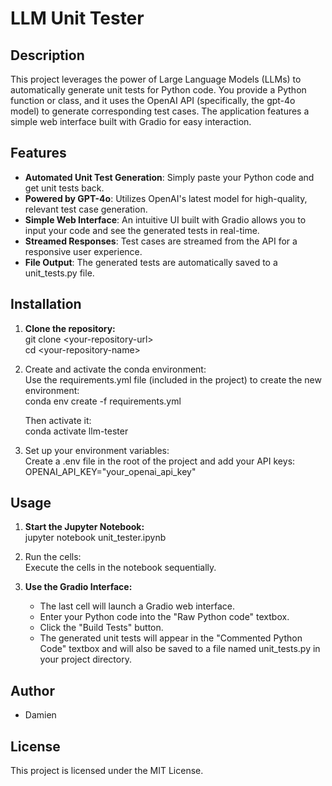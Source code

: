 # **LLM Unit Tester**

## **Description**

This project leverages the power of Large Language Models (LLMs) to automatically generate unit tests for Python code. You provide a Python function or class, and it uses the OpenAI API (specifically, the gpt-4o model) to generate corresponding test cases. The application features a simple web interface built with Gradio for easy interaction.

## **Features**

* **Automated Unit Test Generation**: Simply paste your Python code and get unit tests back.  
* **Powered by GPT-4o**: Utilizes OpenAI's latest model for high-quality, relevant test case generation.  
* **Simple Web Interface**: An intuitive UI built with Gradio allows you to input your code and see the generated tests in real-time.  
* **Streamed Responses**: Test cases are streamed from the API for a responsive user experience.  
* **File Output**: The generated tests are automatically saved to a unit\_tests.py file.

## **Installation**

1. **Clone the repository:**  
   git clone \<your-repository-url\>  
   cd \<your-repository-name\>

2. Create and activate the conda environment:  
   Use the requirements.yml file (included in the project) to create the new environment:  
   conda env create \-f requirements.yml

   Then activate it:  
   conda activate llm-tester

3. Set up your environment variables:  
   Create a .env file in the root of the project and add your API keys:  
   OPENAI\_API\_KEY="your\_openai\_api\_key"

## **Usage**

1. **Start the Jupyter Notebook:**  
   jupyter notebook unit\_tester.ipynb

2. Run the cells:  
   Execute the cells in the notebook sequentially.  
3. **Use the Gradio Interface:**  
   * The last cell will launch a Gradio web interface.  
   * Enter your Python code into the "Raw Python code" textbox.  
   * Click the "Build Tests" button.  
   * The generated unit tests will appear in the "Commented Python Code" textbox and will also be saved to a file named unit\_tests.py in your project directory.

## **Author**

* Damien

## **License**

This project is licensed under the MIT License.